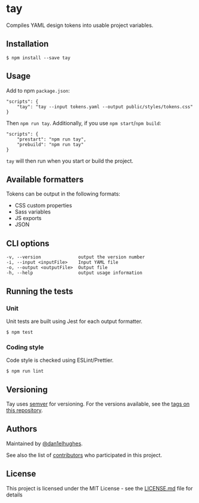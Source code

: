 # tay

Compiles YAML design tokens into usable project variables.

## Installation

```
$ npm install --save tay
```

## Usage

Add to npm `package.json`:

```
"scripts": {
	"tay": "tay --input tokens.yaml --output public/styles/tokens.css"
}
```

Then `npm run tay`. Additionally, if you use `npm start`/`npm build`:

```
"scripts": {
	"prestart": "npm run tay",
	"prebuild": "npm run tay"
}
```

`tay` will then run when you start or build the project.

## Available formatters

Tokens can be output in the following formats:

- CSS custom properties
- Sass variables
- JS exports
- JSON

## CLI options

```
-v, --version              output the version number
-i, --input <inputFile>    Input YAML file
-o, --output <outputFile>  Output file
-h, --help                 output usage information
```

## Running the tests

### Unit

Unit tests are built using Jest for each output formatter.

```
$ npm test
```

### Coding style

Code style is checked using ESLint/Prettier.

```
$ npm run lint
```

## Versioning

Tay uses [semver](http://semver.org/) for versioning. For the versions available, see the [tags on this repository](https://github.com/dan1elhughes/tay/tags).

## Authors

Maintained by [@dan1elhughes](https://github.com/dan1elhughes).

See also the list of [contributors](https://github.com/dan1elhughes/tay/contributors) who participated in this project.

## License

This project is licensed under the MIT License - see the [LICENSE.md](LICENSE.md) file for details
